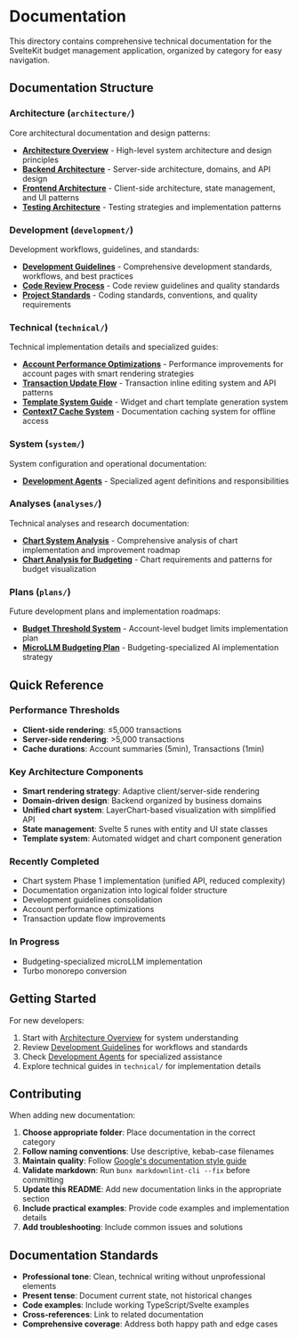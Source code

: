 # Documentation

This directory contains comprehensive technical documentation for the SvelteKit budget management application, organized by category for easy navigation.

## Documentation Structure

### Architecture (`architecture/`)

Core architectural documentation and design patterns:

- **[Architecture Overview](./architecture/overview.md)** - High-level system architecture and design principles
- **[Backend Architecture](./architecture/backend.md)** - Server-side architecture, domains, and API design
- **[Frontend Architecture](./architecture/frontend.md)** - Client-side architecture, state management, and UI patterns
- **[Testing Architecture](./architecture/testing.md)** - Testing strategies and implementation patterns

### Development (`development/`)

Development workflows, guidelines, and standards:

- **[Development Guidelines](./development/guidelines.md)** - Comprehensive development standards, workflows, and best practices
- **[Code Review Process](./development/code-review.md)** - Code review guidelines and quality standards
- **[Project Standards](./development/standards.md)** - Coding standards, conventions, and quality requirements

### Technical (`technical/`)

Technical implementation details and specialized guides:

- **[Account Performance Optimizations](./technical/account-performance.md)** - Performance improvements for account pages with smart rendering strategies
- **[Transaction Update Flow](./technical/transaction-flow.md)** - Transaction inline editing system and API patterns
- **[Template System Guide](./technical/template-system.md)** - Widget and chart template generation system
- **[Context7 Cache System](./technical/context7-cache.md)** - Documentation caching system for offline access

### System (`system/`)

System configuration and operational documentation:

- **[Development Agents](./system/agents.md)** - Specialized agent definitions and responsibilities

### Analyses (`analyses/`)

Technical analyses and research documentation:

- **[Chart System Analysis](./analyses/chart-system-analysis.md)** - Comprehensive analysis of chart implementation and improvement roadmap
- **[Chart Analysis for Budgeting](./analyses/chart-analysis-for-budgeting.md)** - Chart requirements and patterns for budget visualization

### Plans (`plans/`)

Future development plans and implementation roadmaps:

- **[Budget Threshold System](./plans/budget-threshold-system.md)** - Account-level budget limits implementation plan
- **[MicroLLM Budgeting Plan](./plans/microllm-budgeting-plan.md)** - Budgeting-specialized AI implementation strategy

## Quick Reference

### Performance Thresholds

- **Client-side rendering**: ≤5,000 transactions
- **Server-side rendering**: >5,000 transactions
- **Cache durations**: Account summaries (5min), Transactions (1min)

### Key Architecture Components

- **Smart rendering strategy**: Adaptive client/server-side rendering
- **Domain-driven design**: Backend organized by business domains
- **Unified chart system**: LayerChart-based visualization with simplified API
- **State management**: Svelte 5 runes with entity and UI state classes
- **Template system**: Automated widget and chart component generation

### Recently Completed

- Chart system Phase 1 implementation (unified API, reduced complexity)
- Documentation organization into logical folder structure
- Development guidelines consolidation
- Account performance optimizations
- Transaction update flow improvements

### In Progress

- Budgeting-specialized microLLM implementation
- Turbo monorepo conversion

## Getting Started

For new developers:

1. Start with [Architecture Overview](./architecture/overview.md) for system understanding
2. Review [Development Guidelines](./development/guidelines.md) for workflows and standards
3. Check [Development Agents](./system/agents.md) for specialized assistance
4. Explore technical guides in `technical/` for implementation details

## Contributing

When adding new documentation:

1. **Choose appropriate folder**: Place documentation in the correct category
2. **Follow naming conventions**: Use descriptive, kebab-case filenames
3. **Maintain quality**: Follow [Google's documentation style guide](https://google.github.io/styleguide/docguide/style.html)
4. **Validate markdown**: Run `bunx markdownlint-cli --fix` before committing
5. **Update this README**: Add new documentation links in the appropriate section
6. **Include practical examples**: Provide code examples and implementation details
7. **Add troubleshooting**: Include common issues and solutions

## Documentation Standards

- **Professional tone**: Clean, technical writing without unprofessional elements
- **Present tense**: Document current state, not historical changes
- **Code examples**: Include working TypeScript/Svelte examples
- **Cross-references**: Link to related documentation
- **Comprehensive coverage**: Address both happy path and edge cases

